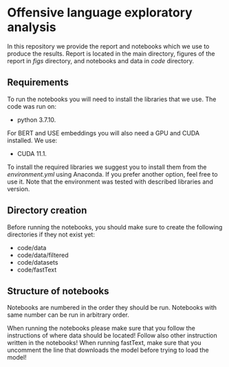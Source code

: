 # Offensive language exploratory analysis

In this repository we provide the report and notebooks which we use to produce the results. Report is located in the main directory, figures of the report in *figs* directory, and notebooks and data in *code* directory.

## Requirements
To run the notebooks you will need to install the libraries that we use. The code was run on:
* python 3.7.10.

For BERT and USE embeddings you will also need a GPU and CUDA installed. We use:
* CUDA 11.1.

To install the required libraries we suggest you to install them from the *environment.yml* using Anaconda. If you prefer another option, feel free to use it. Note that the environment was tested with described libraries and version.

## Directory creation
Before running the notebooks, you should make sure to create the following directories if they not exist yet:
* code/data
* code/data/filtered
* code/datasets
* code/fastText

## Structure of notebooks
Notebooks are numbered in the order they should be run. Notebooks with same number can be run in arbitrary order.

When running the notebooks please make sure that you follow the instructions of where data should be located! Follow also other instruction written in the notebooks! When running fastText, make sure that you uncomment the line that downloads the model before trying to load the model!